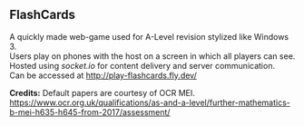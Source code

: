 ## **FlashCards**
A quickly made web-game used for A-Level revision stylized like Windows 3.  
Users play on phones with the host on a screen in which all players can see.  
Hosted using _socket.io_ for content delivery and server communication.  
Can be accessed at http://play-flashcards.fly.dev/  

**Credits:**
Default papers are courtesy of OCR MEI.  
https://www.ocr.org.uk/qualifications/as-and-a-level/further-mathematics-b-mei-h635-h645-from-2017/assessment/
